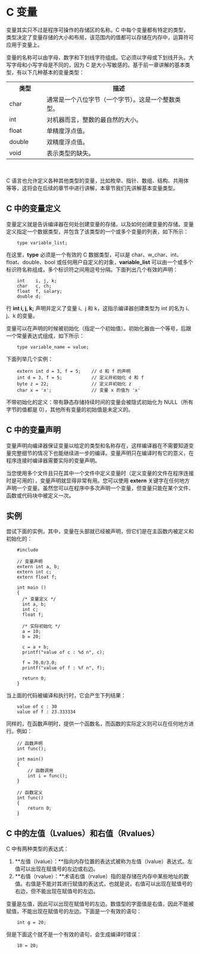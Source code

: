 # C 变量 

变量其实只不过是程序可操作的存储区的名称。C 中每个变量都有特定的类型，类型决定了变量存储的大小和布局，该范围内的值都可以存储在内存中，运算符可应用于变量上。

变量的名称可以由字母、数字和下划线字符组成。它必须以字母或下划线开头。大写字母和小写字母是不同的，因为 C 是大小写敏感的。基于前一章讲解的基本类型，有以下几种基本的变量类型：

</p> <table > <tr><th style="width:20%">类型</th><th>描述</th></tr> <tr><td>char</td><td>通常是一个八位字节（一个字节）。这是一个整数类型。</td></tr> <tr><td>int</td><td>对机器而言，整数的最自然的大小。</td></tr> <tr><td>float</td><td>单精度浮点值。</td></tr> <tr><td>double</td><td>双精度浮点值。</td></tr> <tr><td>void</td><td>表示类型的缺失。</td></tr> </table> <br /> <p>

C 语言也允许定义各种其他类型的变量，比如枚举、指针、数组、结构、共用体等等，这将会在后续的章节中进行讲解，本章节我们先讲解基本变量类型。

## C 中的变量定义
变量定义就是告诉编译器在何处创建变量的存储，以及如何创建变量的存储。变量定义指定一个数据类型，并包含了该类型的一个或多个变量的列表，如下所示：

```
    type variable_list;
```

在这里，**type** 必须是一个有效的 C 数据类型，可以是 char、w_char、int、float、double、bool 或任何用户自定义的对象，**variable_list** 可以由一个或多个标识符名称组成，多个标识符之间用逗号分隔。下面列出几个有效的声明：

```
    int    i, j, k;
    char   c, ch;
    float  f, salary;
    double d;
```

行 **int i, j, k;** 声明并定义了变量 i、j 和 k，这指示编译器创建类型为 int 的名为 i、j、k 的变量。

变量可以在声明的时候被初始化（指定一个初始值）。初始化器由一个等号，后跟一个常量表达式组成，如下所示：

```
    type variable_name = value;
```

下面列举几个实例：

```
    extern int d = 3, f = 5;    // d 和 f 的声明
    int d = 3, f = 5;           // 定义并初始化 d 和 f
    byte z = 22;                // 定义并初始化 z
    char x = 'x';               // 变量 x 的值为 'x'
```

不带初始化的定义：带有静态存储持续时间的变量会被隐式初始化为 NULL（所有字节的值都是 0），其他所有变量的初始值是未定义的。

## C 中的变量声明
变量声明向编译器保证变量以给定的类型和名称存在，这样编译器在不需要知道变量完整细节的情况下也能继续进一步的编译。变量声明只在编译时有它的意义，在程序连接时编译器需要实际的变量声明。

当您使用多个文件且只在其中一个文件中定义变量时（定义变量的文件在程序连接时是可用的），变量声明就显得非常有用。您可以使用 **extern** 关键字在任何地方声明一个变量。虽然您可以在程序中多次声明一个变量，但变量只能在某个文件、函数或代码块中被定义一次。

## 实例
尝试下面的实例，其中，变量在头部就已经被声明，但它们是在主函数内被定义和初始化的：

```
    #include 

    // 变量声明
    extern int a, b;
    extern int c;
    extern float f;

    int main ()
    {
      /* 变量定义 */
      int a, b;
      int c;
      float f;

      /* 实际初始化 */
      a = 10;
      b = 20;

      c = a + b;
      printf("value of c : %d n", c);

      f = 70.0/3.0;
      printf("value of f : %f n", f);

      return 0;
    }
```

当上面的代码被编译和执行时，它会产生下列结果：

```
    value of c : 30
    value of f : 23.333334
```

同样的，在函数声明时，提供一个函数名，而函数的实际定义则可以在任何地方进行。例如：

```
    // 函数声明
    int func();

    int main()
    {
        // 函数调用
        int i = func();
    }

    // 函数定义
    int func()
    {
        return 0;
    }
```

## C 中的左值（Lvalues）和右值（Rvalues）
C 中有两种类型的表达式：

1. **左值（lvalue）：**指向内存位置的表达式被称为左值（lvalue）表达式。左值可以出现在赋值号的左边或右边。
2. **右值（rvalue）：**术语右值（rvalue）指的是存储在内存中某些地址的数值。右值是不能对其进行赋值的表达式，也就是说，右值可以出现在赋值号的右边，但不能出现在赋值号的左边。

变量是左值，因此可以出现在赋值号的左边。数值型的字面值是右值，因此不能被赋值，不能出现在赋值号的左边。下面是一个有效的语句：

```
    int g = 20;
```

但是下面这个就不是一个有效的语句，会生成编译时错误：

```
    10 = 20;
```
